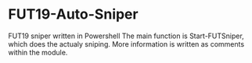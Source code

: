 # FUT19-Auto-Sniper
FUT19 sniper written in Powershell
The main function is Start-FUTSniper, which does the actualy sniping.
More information is written as comments within the module.
